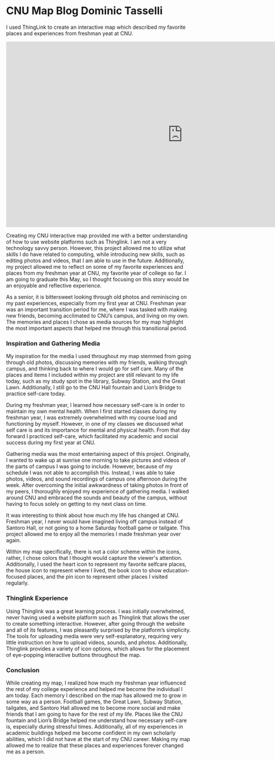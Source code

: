 # CNU Map Blog Dominic Tasselli
I used ThingLink to create an interactive map which described my favorite places and experiences from freshman yeat at CNU.

<iframe width="960" height="505.2631578947368" data-original-width="2052" data-original-height="1080" src="https://www.thinglink.com/card/1496687483709030402" type="text/html" frameborder="0" webkitallowfullscreen mozallowfullscreen allowfullscreen scrolling="no"></iframe><script async src="//cdn.thinglink.me/jse/responsive.js"></script>



Creating my CNU interactive map provided me with a better understanding of how to use website platforms such as Thinglink. I am not a very technology savvy person. However, this project allowed me to utilize what skills I do have related to computing, while introducing new skills, such as editing photos and videos, that I am able to use in the future. Additionally, my project allowed me to reflect on some of my favorite experiences and places from my freshman year at CNU, my favorite year of college so far. I am going to graduate this May, so I thought focusing on this story would be an enjoyable and reflective experience.

As a senior, it is bittersweet looking through old photos and reminiscing on my past experiences, especially from my first year at CNU. Freshman year was an important transition period for me, where I was tasked with making new friends, becoming acclimated to CNU’s campus, and living on my own. The memories and places I chose as media sources for my map highlight the most important aspects that helped me through this transitional period.

### Inspiration and Gathering Media 
My inspiration for the media I used throughout my map stemmed from going through old photos, discussing memories with my friends, walking through campus, and thinking back to where I would go for self care. Many of the places and items I included within my project are still relevant to my life today, such as my study spot in the library, Subway Station, and the Great Lawn. Additionally, I still go to the CNU Hall fountain and Lion’s Bridge to practice self-care today.

During my freshman year, I learned how necessary self-care is in order to maintain my own mental health. When I first started classes during my freshman year, I was extremely overwhelmed with my course load and functioning by myself. However, in one of my classes we discussed what self care is and its importance for mental and physical health. From that day forward I practiced self-care, which facilitated my academic and social success during my first year at CNU.

Gathering media was the most entertaining aspect of this project. Originally, I wanted to wake up at sunrise one morning to take pictures and videos of the parts of campus I was going to include. However, because of my schedule I was not able to accomplish this. Instead, I was able to take photos, videos, and sound recordings of campus one afternoon during the week. After overcoming the initial awkwardness of taking photos in front of my peers, I thoroughly enjoyed my experience of gathering media. I walked around CNU and embraced the sounds and beauty of the campus, without having to focus solely on getting to my next class on time. 

It was interesting to think about how much my life has changed at CNU. Freshman year, I never would have imagined living off campus instead of Santoro Hall, or not going to a home Saturday football game or tailgate. This project allowed me to enjoy all the memories I made freshman year over again. 

Within my map specifically, there is not a color scheme within the icons, rather, I chose colors that I thought would capture the viewer's attention. Additionally, I used the heart icon to represent my favorite selfcare places, the house icon to represent where I lived, the book icon to show education-focused places, and the pin icon to represent other places I visited regularly. 

### Thinglink Experience
Using Thinglink was a great learning process. I was initially overwhelmed, never having used a website platform such as Thinglink that allows the user to create something interactive. However, after going through the website and all of its features, I was pleasantly surprised by the platform’s simplicity. The tools for uploading media were very self-explanatory, requiring very little instruction on how to upload videos, sounds, and photos. Additionally, Thinglink provides a variety of icon options, which allows for the placement of eye-popping interactive buttons throughout the map.

### Conclusion
While creating my map, I realized how much my freshman year influenced the rest of my college experience and helped me become the individual I am today. Each memory I described on the map has allowed me to grow in some way as a person. Football games, the Great Lawn, Subway Station, tailgates, and Santoro Hall allowed me to become more social and make friends that I am going to have for the rest of my life. Places like the CNU fountain and Lion’s Bridge helped me understand how necessary self-care is, especially during stressful times. Additionally, all of my experiences in academic buildings helped me become confident in my own scholarly abilities, which I did not have at the start of my CNU career. Making my map allowed me to realize that these places and experiences forever changed me as a person.

